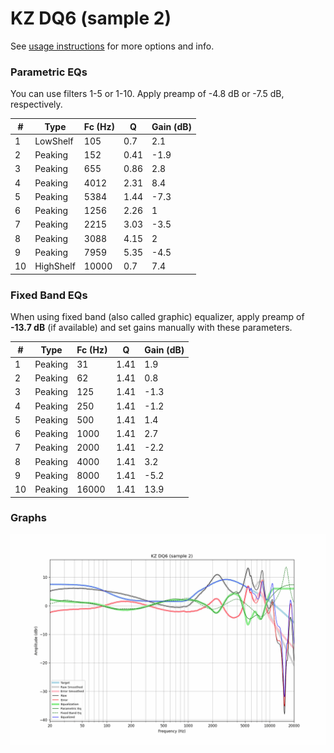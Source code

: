 # KZ DQ6 (sample 2)
See [usage instructions](https://github.com/jaakkopasanen/AutoEq#usage) for more options and info.

### Parametric EQs
You can use filters 1-5 or 1-10. Apply preamp of -4.8 dB or -7.5 dB, respectively.

|   # | Type      |   Fc (Hz) |    Q |   Gain (dB) |
|-----|-----------|-----------|------|-------------|
|   1 | LowShelf  |       105 | 0.7  |         2.1 |
|   2 | Peaking   |       152 | 0.41 |        -1.9 |
|   3 | Peaking   |       655 | 0.86 |         2.8 |
|   4 | Peaking   |      4012 | 2.31 |         8.4 |
|   5 | Peaking   |      5384 | 1.44 |        -7.3 |
|   6 | Peaking   |      1256 | 2.26 |         1   |
|   7 | Peaking   |      2215 | 3.03 |        -3.5 |
|   8 | Peaking   |      3088 | 4.15 |         2   |
|   9 | Peaking   |      7959 | 5.35 |        -4.5 |
|  10 | HighShelf |     10000 | 0.7  |         7.4 |

### Fixed Band EQs
When using fixed band (also called graphic) equalizer, apply preamp of **-13.7 dB** (if available) and set gains manually with these parameters.

|   # | Type    |   Fc (Hz) |    Q |   Gain (dB) |
|-----|---------|-----------|------|-------------|
|   1 | Peaking |        31 | 1.41 |         1.9 |
|   2 | Peaking |        62 | 1.41 |         0.8 |
|   3 | Peaking |       125 | 1.41 |        -1.3 |
|   4 | Peaking |       250 | 1.41 |        -1.2 |
|   5 | Peaking |       500 | 1.41 |         1.4 |
|   6 | Peaking |      1000 | 1.41 |         2.7 |
|   7 | Peaking |      2000 | 1.41 |        -2.2 |
|   8 | Peaking |      4000 | 1.41 |         3.2 |
|   9 | Peaking |      8000 | 1.41 |        -5.2 |
|  10 | Peaking |     16000 | 1.41 |        13.9 |

### Graphs
![](./KZ%20DQ6%20(sample%202).png)
